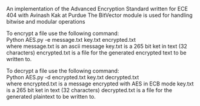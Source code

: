 An implementation of the Advanced Encryption Standard written for ECE 404 with Avinash Kak at Purdue
The BitVector module is used for handling bitwise and modular operations

To encrypt a file use the following command:<br />
Python AES.py -e message.txt key.txt encrypted.txt<br />
where message.txt is an ascii message
      key.txt is a 265 bit ket in text (32 characters)
      encrypted.txt is a file for the generated encrypted text to be written to.

To decrypt a file use the following command:<br />
Python AES.py -d encrypted.txt key.txt decrypted.txt<br />
where encrypted.txt is a message encrypted with AES in ECB mode
      key.txt is a 265 bit ket in text (32 characters)
      decrypted.txt is a file for the generated plaintext to be written to.
